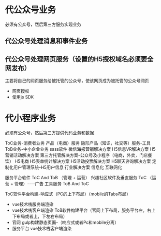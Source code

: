# 代公众号业务
必须有公众号，然后第三方服务实现业务
## 代公众号处理消息和事件业务
## 代公众号处理网页服务（设置的H5授权域名必须要全网发布）
 主要将自己的网页服务给被托管的公众号，使该网页成为被托管的公众号网页
  - 网页授权
  - 使用js SDK

# 代小程序业务
必须有公众号，然后第三方提供代码业务和数据



ToC业务-消费者业务
  产品（电商）服务
  隐形产品（知识，社交等）服务-工具
ToB业务-中小企业业务 sass软件
  微信海报营销解决方案
  H5信息VR解决方案
  H5营销活动解决方案
  第三方托管解决方案-公众号及小程序（电商，外卖，门店餐饮）  H5电商
  H5表单统计解决方案
  H5活动投票解决方案
  H5聊天咨询解决方案
  定制化用户管理系统-H5用户信息
行业解决方案
  信息化
  互联网化

  服务平台软件  ToC And ToB （管理 + 运营）
  兴趣社区软件及垂直服务 ToC （运营 + 管理）----广告
  工具服务  ToB And ToC

  ToC软件平台构建-响应式（PC的上下布局）（mobile的Tabs布局）
  - vue技术栈服务端渲染
  - vue技术栈客户端渲染
  ToB软件构建平台（官网上下布局，服务平台左，右上下布局或者上，下左右布局）
  - 官网  gulp构建静态页面-（响应式或者Pc和mobile分离）
  - 服务平台 vue技术栈客户端渲染


